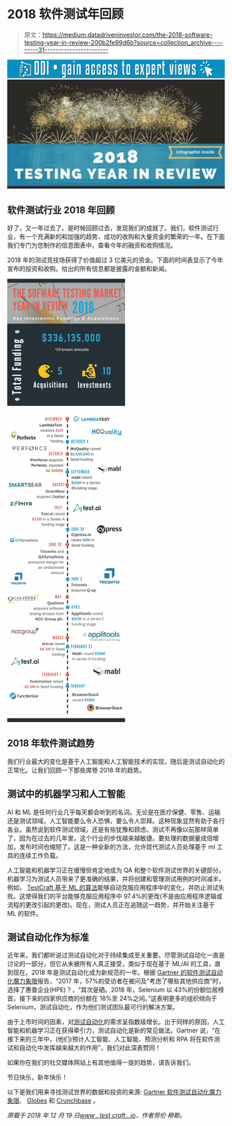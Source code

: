 # 2018 软件测试年回顾

> 原文：<https://medium.datadriveninvestor.com/the-2018-software-testing-year-in-review-200b2fe99d6b?source=collection_archive---------31----------------------->

[![](img/d4ad9d914d8f2a4aa60f806d8f4865fb.png)](http://www.track.datadriveninvestor.com/1B9E)![](img/62e0b32bce531b71b563189feda62795.png)

## 软件测试行业 2018 年回顾

好了，又一年过去了。是时候回顾过去，发现我们的成就了。我们，软件测试行业，有一个充满新的和加强的趋势、成功的收购和大量资金的繁荣的一年。在下面我们专门为您制作的信息图表中，查看今年的融资和收购情况。

2018 年的测试竞技场获得了价值超过 3 亿美元的资金。下面的时间表显示了今年宣布的投资和收购。给出的所有信息都是披露的金额和新闻。

![](img/e1498dedb8a81fab9e7aeedf7691690f.png)

## 2018 年软件测试趋势

我们行业最大的变化是基于人工智能和人工智能技术的实现，随后是测试自动化的正常化。让我们回顾一下那些席卷 2018 年的趋势。

## 测试中的机器学习和人工智能

AI 和 ML 是任何行业几乎每天都会听到的名词。无论是在医疗保健、零售、运输还是测试领域，人工智能要么令人恐惧，要么令人崇拜。这种现象显然有助于各行各业。虽然说到软件测试领域，还是有些犹豫和顾虑。测试不再像以前那样简单了，因为在过去的几年里，这个行业的步伐越来越敏捷。要处理的数据量成倍增加，发布时间也缩短了。这是一种全新的方法，允许现代测试人员处理基于 ml 工具的连续工作负载。

人工智能和机器学习正在缓慢但肯定地成为 QA 和整个软件测试世界的关键部分。机器学习为测试人员带来了更准确的结果，并将创建和管理测试用例的时间减半。例如， [TestCraft 基于 ML 的算法](https://www.testcraft.io/machine-learning-used-test-automation/)能够自动克服应用程序中的变化，并防止测试失败。这使得我们的平台能够克服应用程序中 97.4%的更改(不是由应用程序逻辑或流程的更改引起的更改)。现在，测试人员正在追随这一趋势，并开始关注基于 ML 的软件。

## 测试自动化作为标准

近年来，我们都听说过测试自动化对于持续集成至关重要。尽管测试自动化一直是讨论的一部分，但它从未被所有人真正接受，类似于现在基于 ML/AI 的工具，直到现在。2018 年是测试自动化成为新规范的一年。根据 [Gartner 的软件测试自动化魔力象限](https://www.gartner.com/doc/reprints?id=1-5V82COP&ct=181128&st=sb?mkt_tok=eyJpIjoiTnpCbU9EWmxORGxqTURCaiIsInQiOiJ5TW4zdUQ2VTlVbkZIXC9qS2J2eUxcL3RcL0pcL1RQKzJPK1hpV0w5b1RrdUtVVVR2S01cLytFRnZnems5alNocllcL3dmUUZkdUJnRUZwa1BaNHhUVkxYVEU0VUlYa1RXUitpejZ5OWpmVnhBeGdxbmMyVmZqRDNkVjlzUUh3Sk9NbkZVUSJ9)报告，“2017 年，57%的受访者在被问及“考虑了哪些其他供应商”时，选择了惠普企业(HPE)？，“其次是硒。2018 年，Selenium 以 43%的份额位居榜首，接下来的四家供应商的份额在 18%至 24%之间。”这表明更多的组织倾向于 Selenium，测试自动化，作为他们测试团队最可行的解决方案。

由于上市时间的因素，对[测试自动化](https://www.testcraft.io/)的需求呈指数级增长。出于同样的原因，人工智能和机器学习正在获得牵引力，测试自动化是新的常见做法。Gartner 说，“在接下来的三年中，(他们)预计人工智能、人工智能、预测分析和 RPA 将在软件测试和自动化中发挥越来越大的作用”，我们对此深表赞同！

如果你在我们的社交媒体网站上有其他值得一提的趋势，请告诉我们。

节日快乐，新年快乐！

以下是我们用来寻找测试世界的数据和投资的来源: [Gartner 软件测试自动化魔力象限](https://www.gartner.com/doc/reprints?id=1-5V82COP&ct=181128&st=sb?mkt_tok=eyJpIjoiTnpCbU9EWmxORGxqTURCaiIsInQiOiJ5TW4zdUQ2VTlVbkZIXC9qS2J2eUxcL3RcL0pcL1RQKzJPK1hpV0w5b1RrdUtVVVR2S01cLytFRnZnems5alNocllcL3dmUUZkdUJnRUZwa1BaNHhUVkxYVEU0VUlYa1RXUitpejZ5OWpmVnhBeGdxbmMyVmZqRDNkVjlzUUh3Sk9NbkZVUSJ9)、 [Globes](https://en.globes.co.il/en/article-application-visual-management-co-applitools-raises-31m-1001232260) 和 [Crunchbase](https://www.crunchbase.com/) 。

*原载于 2018 年 12 月 19 日*[*www . test craft . io*](https://www.testcraft.io/2018-software-testing-year-review/)*，作者劳伦·穆勒。*